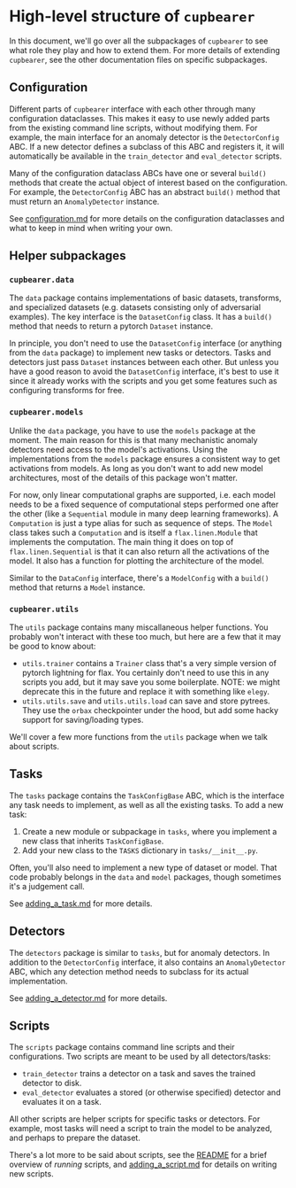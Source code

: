 # High-level structure of `cupbearer`
In this document, we'll go over all the subpackages of `cupbearer` to see what role
they play and how to extend them. For more details of extending `cupbearer`, see
the other documentation files on specific subpackages.

## Configuration
Different parts of `cupbearer` interface with each other through many configuration
dataclasses. This makes it easy to use newly added parts from the existing command
line scripts, without modifying them. For example, the main interface for an
anomaly detector is the `DetectorConfig` ABC. If a new detector defines a subclass
of this ABC and registers it, it will automatically be available in the `train_detector`
and `eval_detector` scripts.

Many of the configuration dataclass ABCs have one or several `build()` methods that
create the actual object of interest based on the configuration. For example,
the `DetectorConfig` ABC has an abstract `build()` method that must return an
`AnomalyDetector` instance.

See [configuration.md](configuration.md) for more details on the configuration
dataclasses and what to keep in mind when writing your own.

## Helper subpackages
### `cupbearer.data`
The `data` package contains implementations of basic datasets, transforms,
and specialized datasets (e.g. datasets consisting only of adversarial examples).
The key interface is the `DatasetConfig` class. It has a `build()` method that
needs to return a pytorch `Dataset` instance.

In principle, you don't need to use the `DatasetConfig` interface (or anything
from the `data` package) to implement new tasks or detectors. Tasks and detectors
just pass `Dataset` instances between each other. But unless you have a good reason
to avoid the `DatasetConfig` interface, it's best to use it since it already works
with the scripts and you get some features such as configuring transforms for free.

### `cupbearer.models`
Unlike the `data` package, you have to use the `models` package at the moment.
The main reason for this is that many mechanistic anomaly detectors need access
to the model's activations. Using the implementations from the `models` package
ensures a consistent way to get activations from models. As long as you don't want
to add new model architectures, most of the details of this package won't matter.

For now, only linear computational graphs are supported, i.e. each model needs to
be a fixed sequence of computational steps performed one after the other
(like a `Sequential` module in many deep learning frameworks). A `Computation`
is just a type alias for such as sequence of steps. The `Model` class takes such a
`Computation` and is itself a `flax.linen.Module` that implements the computation.
The main thing it does on top of `flax.linen.Sequential` is that it can also return
all the activations of the model. It also has a function for plotting the architecture
of the model.

Similar to the `DataConfig` interface, there's a `ModelConfig` with a `build()`
method that returns a `Model` instance.

### `cupbearer.utils`
The `utils` package contains many miscallaneous helper functions. You probably won't
interact with these too much, but here are a few that it may be good to know about:
- `utils.trainer` contains a `Trainer` class that's a very simple version of pytorch
  lightning for flax. You certainly don't need to use this in any scripts you add,
  but it may save you some boilerplate. NOTE: we might deprecate this in the future
  and replace it with something like `elegy`.
- `utils.utils.save` and `utils.utils.load` can save and store pytrees. They use the
  `orbax` checkpointer under the hood, but add some hacky support for saving/loading
  types.

We'll cover a few more functions from the `utils` package when we talk about scripts.

## Tasks
The `tasks` package contains the `TaskConfigBase` ABC, which is the interface any
task needs to implement, as well as all the existing tasks. To add a new task:
1. Create a new module or subpackage in `tasks`, where you implement a new class
   that inherits `TaskConfigBase`.
2. Add your new class to the `TASKS` dictionary in `tasks/__init__.py`.

Often, you'll also need to implement a new type of dataset or model.
That code probably belongs in the `data` and `model` packages,
though sometimes it's a judgement call.

See [adding_a_task.md](adding_a_task.md) for more details.

## Detectors
The `detectors` package is similar to `tasks`, but for anomaly detectors. In addition
to the `DetectorConfig` interface, it also contains an `AnomalyDetector` ABC, which
any detection method needs to subclass for its actual implementation.

See [adding_a_detector.md](adding_a_detector.md) for more details.

## Scripts
The `scripts` package contains command line scripts and their configurations.
Two scripts are meant to be used by all detectors/tasks:
- `train_detector` trains a detector on a task and saves the trained detector to disk.
- `eval_detector` evaluates a stored (or otherwise specified) detector and evaluates
  it on a task.

All other scripts are helper scripts for specific tasks or detectors. For example,
most tasks will need a script to train the model to be analyzed, and perhaps to prepare
the dataset.

There's a lot more to be said about scripts, see the [README](../README.md) for a brief
overview of *running* scripts, and [adding_a_script.md](adding_a_script.md) for details
on writing new scripts.
